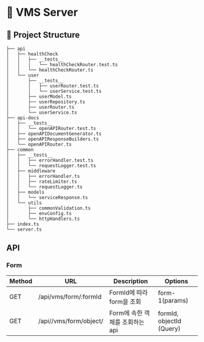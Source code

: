 # 🚀 VMS Server 

## 📁 Project Structure

```
├── api
│   ├── healthCheck
│   │   ├── __tests__
│   │   │   └── healthCheckRouter.test.ts
│   │   └── healthCheckRouter.ts
│   └── user
│       ├── __tests__
│       │   ├── userRouter.test.ts
│       │   └── userService.test.ts
│       ├── userModel.ts
│       ├── userRepository.ts
│       ├── userRouter.ts
│       └── userService.ts
├── api-docs
│   ├── __tests__
│   │   └── openAPIRouter.test.ts
│   ├── openAPIDocumentGenerator.ts
│   ├── openAPIResponseBuilders.ts
│   └── openAPIRouter.ts
├── common
│   ├── __tests__
│   │   ├── errorHandler.test.ts
│   │   └── requestLogger.test.ts
│   ├── middleware
│   │   ├── errorHandler.ts
│   │   ├── rateLimiter.ts
│   │   └── requestLogger.ts
│   ├── models
│   │   └── serviceResponse.ts
│   └── utils
│       ├── commonValidation.ts
│       ├── envConfig.ts
│       └── httpHandlers.ts
├── index.ts
└── server.ts

```


## API

### Form

| Method | URL                    | Description                     | Options |
| ------ | ---------------------- | ------------------------------- | ----------- |
| GET    | /api/vms/form/:formId  | FormId에 따라 form을 조회       | form-1(params) |
| GET    | /api//vms/form/object/ | Form에 속한 객체를 조회하는 api | formId, objectId (Query)|




